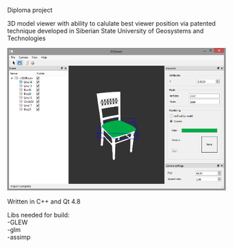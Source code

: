 Diploma project  

3D model viewer with ability to calulate best viewer position via patented technique developed in Siberian State University of Geosystems and Technologies

![alt tag](https://github.com/alpex92/AViewer/blob/master/screenshot.png)

Written in C++ and Qt 4.8

Libs needed for build:  
-GLEW  
-glm  
-assimp  

